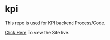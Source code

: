 kpi
===

This repo is used for KPI backend Process/Code.


<a href="http://kpi.net16.net/site/">Click Here</a> To view the Site live.

